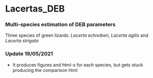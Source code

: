 # Lacertas_DEB

### Multi-species estimation of DEB parameters

Three species of green lizards: *Lacerta schreiberi*, *Lacerta agilis* and *Lacerta strigata*

### Update 19/05/2021

* It produces figures and html-s for each species, but gets stuck producing the comparison html
